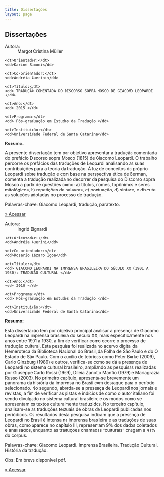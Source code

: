 ```yaml
---
title: Dissertações
layout: page
---
```


<h2 class="page-tile">
Dissertações
</h2>

<!-- <label for="formSearch">O que você procura?</label>
<br>
<input type="text" class="form-search" id="formSearch" name="" value=""> -->

<div class="article-list-wrap radius">
  <dl class="article-list-infos">
    <dt>Autora:</dt>
    <dd>Margot Cristina Müller</dd>

    <dt>Orientador:</dt>
    <dd>Karine Simoni</dd>

    <dt>Co-orientador:</dt>
    <dd>Andréia Guerini</dd>

    <dt>Título:</dt>
    <dd> TRADUÇÃO COMENTADA DO DISCORSO SOPRA MOSCO DE GIACOMO LEOPARDI </dd>

    <dt>Ano:</dt>
    <dd> 2015 </dd>

    <dt>Programa:</dt>
    <dd> Pós-graduação em Estudos da Tradução </dd>

    <dt>Instituição:</dt>
    <dd>Universidade Federal de Santa Catarina</dd>
  </dl>
  <div class="article-list-abstract">
    <b>Resumo: </b>
    <p>
      A presente dissertação tem por objetivo apresentar  a tradução comentada do prefácio Discorso sopra Mosco (1815) de Giacomo Leopardi. O trabalho percorre os prefácios das traduções de Leopardi analisando  as  suas  contribuições  para  a  teoria  da  tradução.  À  luz  de conceitos do próprio Leopardi sobre tradução e com base na perspectiva ética de Berman, comenta a tradução realizada no  decorrer da  pesquisa do Discorso sopra Mosco a partir  de questões como: a) títulos, nomes, topônimos e seres mitológicos, b) repetições  de  palavras, c) pontuação, d) sintaxe, e discute as soluções adotadas no processo de tradução.

Palavras-chave: Giacomo Leopardi, tradução, paratexto.
    </p>
    <p>
      <a class="btn" href="http://tede.ufsc.br/teses/PGET0243-D.pdf" target="_blank">» Acessar</a>
    </p>
  </div>
</div>

<div class="article-list-wrap radius">
  <dl class="article-list-infos">
    <dt>Autora:</dt>
    <dd>Ingrid Bignardi</dd>

    <dt>Orientador:</dt>
    <dd>Andréia Guerini</dd>

    <dt>Co-orientador:</dt>
    <dd>Rosario Lázaro Igoa</dd>

    <dt>Título:</dt>
    <dd> GIACOMO LEOPARDI NA IMPRENSA BRASILEIRA DO SÉCULO XX (1901 A 1930): TRADUÇÃO CULTURAL </dd>

    <dt>Ano:</dt>
    <dd> 2018 </dd>

    <dt>Programa:</dt>
    <dd> Pós-graduação em Estudos da Tradução </dd>

    <dt>Instituição:</dt>
    <dd>Universidade Federal de Santa Catarina</dd>
  </dl>
  <div class="article-list-abstract">
    <b>Resumo: </b>
    <p>
      Esta dissertação tem por objetivo principal analisar a presença de Giacomo Leopardi na imprensa brasileira do século XX, mais especificamente nos anos entre 1901 a 1930, a fim de verificar como ocorre o processo de tradução cultural. Esta pesquisa foi realizada no acervo digital da Hemeroteca da Biblioteca Nacional do Brasil, da Folha de São Paulo e do O Estado de São Paulo. Com o auxílio de teóricos como Peter Burke (2009), Carlo Ginzburg (1989) e outros, verifica-se como se dá a presença de Leopardi no sistema cultural brasileiro, ampliando as pesquisas realizadas por Giuseppe Carlo Rossi (1969), Dileia Zanotto Manfio (1979) e Mariagrazia Russo (2003). No primeiro capítulo, apresenta-se brevemente um panorama da história da imprensa no Brasil com destaque para o período selecionado. No segundo, aborda-se a presença de Leopardi nos jornais e revistas, a fim de verificar as pistas e indícios de como o autor italiano foi sendo divulgado no sistema cultural brasileiro e os modos como se apresentam os textos culturalmente traduzidos. No terceiro capítulo, analisam-se as traduções textuais de obras de Leopardi publicadas nos periódicos. Os resultados desta pesquisa indicam que a presença de Leopardi no Brasil é intensa na imprensa brasileira e as traduções de suas obras, como aparece no capítulo III, representam 9% dos dados coletados e analisados, enquanto as traduções chamadas “culturais” chegam a 41% do corpus.

Palavras-chave: Giacomo Leopardi. Imprensa Brasileira. Tradução Cultural. História da tradução.

Obs: Em breve disponível pdf.
    </p>
    <p>
      <a class="btn" href="">» Acessar</a>
    </p>
  </div>
</div>